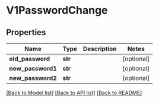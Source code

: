 # V1PasswordChange


## Properties
Name | Type | Description | Notes
------------ | ------------- | ------------- | -------------
**old_password** | **str** |  | [optional] 
**new_password1** | **str** |  | [optional] 
**new_password2** | **str** |  | [optional] 

[[Back to Model list]](../README.md#documentation-for-models) [[Back to API list]](../README.md#documentation-for-api-endpoints) [[Back to README]](../README.md)


